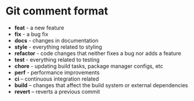 # Git comment format

- **feat** - a new feature
- **fix** - a bug fix
- **docs** - changes in documentation
- **style** - everything related to styling
- **refactor** - code changes that neither fixes a bug nor adds a feature
- **test** - everything related to testing
- **chore** - updating build tasks, package manager configs, etc
- **perf** - performance improvements
- **ci** – continuous integration related
- **build** – changes that affect the build system or external dependencies
- **revert** – reverts a previous commit
